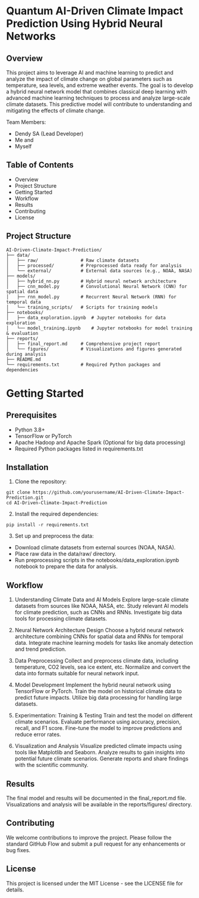 # Quantum AI-Driven Climate Impact Prediction Using Hybrid Neural Networks

## Overview
This project aims to leverage AI and machine learning to predict and analyze the impact of climate change on global parameters such as temperature, sea levels, and extreme weather events. The goal is to develop a hybrid neural network model that combines classical deep learning with advanced machine learning techniques to process and analyze large-scale climate datasets. This predictive model will contribute to understanding and mitigating the effects of climate change.

Team Members:
 - Dendy SA (Lead Developer)
 - Me and
 - Myself

## Table of Contents
- Overview
- Project Structure
- Getting Started
- Workflow
- Results
- Contributing
- License

## Project Structure
```
AI-Driven-Climate-Impact-Prediction/
├── data/
│   ├── raw/                # Raw climate datasets
│   ├── processed/          # Preprocessed data ready for analysis
│   └── external/           # External data sources (e.g., NOAA, NASA)
├── models/
│   ├── hybrid_nn.py        # Hybrid neural network architecture
│   ├── cnn_model.py        # Convolutional Neural Network (CNN) for spatial data
│   ├── rnn_model.py        # Recurrent Neural Network (RNN) for temporal data
│   └── training_scripts/   # Scripts for training models
├── notebooks/
│   ├── data_exploration.ipynb  # Jupyter notebooks for data exploration
│   └── model_training.ipynb    # Jupyter notebooks for model training & evaluation
├── reports/
│   ├── final_report.md     # Comprehensive project report
│   └── figures/            # Visualizations and figures generated during analysis
├── README.md
└── requirements.txt        # Required Python packages and dependencies
```
# Getting Started
## Prerequisites
 - Python 3.8+
 - TensorFlow or PyTorch
 - Apache Hadoop and Apache Spark (Optional for big data processing)
 - Required Python packages listed in requirements.txt

## Installation
1. Clone the repository:
```
git clone https://github.com/yourusername/AI-Driven-Climate-Impact-Prediction.git
cd AI-Driven-Climate-Impact-Prediction
```

2. Install the required dependencies:
```
pip install -r requirements.txt
```

3. Set up and preprocess the data:
 - Download climate datasets from external sources (NOAA, NASA).
 - Place raw data in the data/raw/ directory.
 - Run preprocessing scripts in the notebooks/data_exploration.ipynb notebook to prepare the data for analysis.

## Workflow
1. Understanding Climate Data and AI Models
Explore large-scale climate datasets from sources like NOAA, NASA, etc.
Study relevant AI models for climate prediction, such as CNNs and RNNs.
Investigate big data tools for processing climate datasets.

2. Neural Network Architecture Design
Choose a hybrid neural network architecture combining CNNs for spatial data and RNNs for temporal data.
Integrate machine learning models for tasks like anomaly detection and trend prediction.

3. Data Preprocessing
Collect and preprocess climate data, including temperature, CO2 levels, sea ice extent, etc.
Normalize and convert the data into formats suitable for neural network input.

4. Model Development
Implement the hybrid neural network using TensorFlow or PyTorch.
Train the model on historical climate data to predict future impacts.
Utilize big data processing for handling large datasets.

5. Experimentation: Training & Testing
Train and test the model on different climate scenarios.
Evaluate performance using accuracy, precision, recall, and F1 score.
Fine-tune the model to improve predictions and reduce error rates.

6. Visualization and Analysis
Visualize predicted climate impacts using tools like Matplotlib and Seaborn.
Analyze results to gain insights into potential future climate scenarios.
Generate reports and share findings with the scientific community.

## Results
The final model and results will be documented in the final_report.md file.
Visualizations and analysis will be available in the reports/figures/ directory.

## Contributing
We welcome contributions to improve the project. Please follow the standard GitHub Flow and submit a pull request for any enhancements or bug fixes.

## License
This project is licensed under the MIT License - see the LICENSE file for details.
